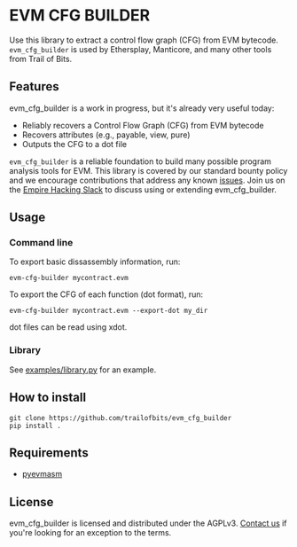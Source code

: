 # EVM CFG BUILDER

Use this library to extract a control flow graph (CFG) from EVM bytecode. `evm_cfg_builder` is used by Ethersplay, Manticore, and many other tools from Trail of Bits.

## Features

evm_cfg_builder is a work in progress, but it's already very useful today:

* Reliably recovers a Control Flow Graph (CFG) from EVM bytecode
* Recovers attributes (e.g., payable, view, pure)
* Outputs the CFG to a dot file

`evm_cfg_builder` is a reliable foundation to build many possible program analysis tools for EVM. This library is covered by our standard bounty policy and we encourage contributions that address any known [issues](https://github.com/trailofbits/evm_cfg_builder/issues?q=is%3Aissue+is%3Aopen+sort%3Aupdated-desc). Join us on the [Empire Hacking Slack](https://empireslacking.herokuapp.com) to discuss using or extending evm_cfg_builder.

## Usage

### Command line
To export basic dissassembly information, run:
```
evm-cfg-builder mycontract.evm 
```
To export the CFG of each function (dot format), run:
```
evm-cfg-builder mycontract.evm --export-dot my_dir 
```
dot files can be read using xdot.

### Library
See [examples/library.py](examples/library.py) for an example.

## How to install

```
git clone https://github.com/trailofbits/evm_cfg_builder
pip install .
```


## Requirements

* [pyevmasm](https://github.com/trailofbits/pyevmasm)

## License

evm_cfg_builder is licensed and distributed under the AGPLv3. [Contact us](mailto:opensource@trailofbits.com) if you're looking for an exception to the terms.
